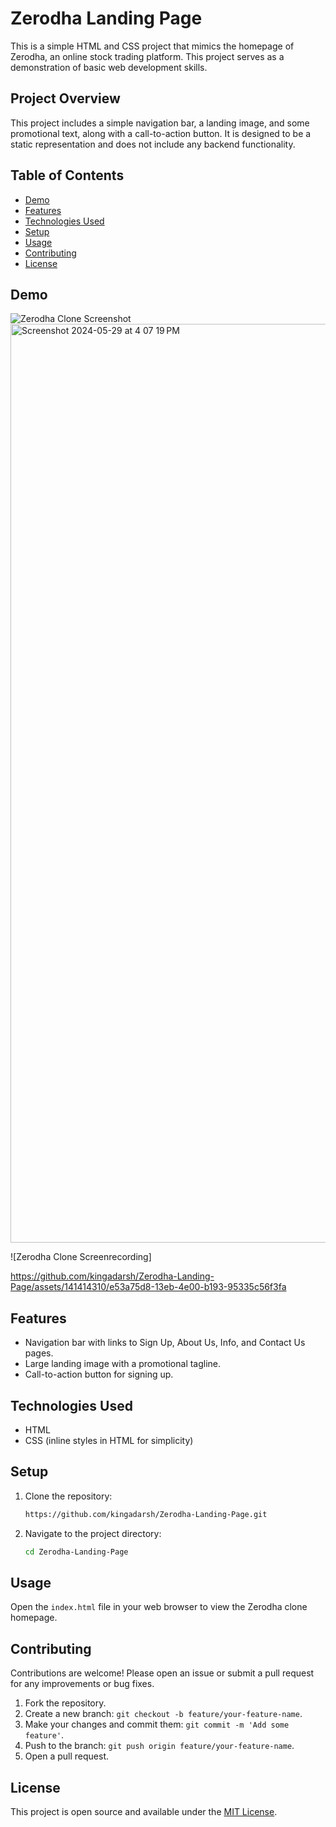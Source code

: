 # Zerodha Landing Page

This is a simple HTML and CSS project that mimics the homepage of Zerodha, an online stock trading platform. This project serves as a demonstration of basic web development skills.

## Project Overview

This project includes a simple navigation bar, a landing image, and some promotional text, along with a call-to-action button. It is designed to be a static representation and does not include any backend functionality.

## Table of Contents

- [Demo](#demo)
- [Features](#features)
- [Technologies Used](#technologies-used)
- [Setup](#setup)
- [Usage](#usage)
- [Contributing](#contributing)
- [License](#license)

## Demo

![Zerodha Clone Screenshot](./landing.png)
<img width="1470" alt="Screenshot 2024-05-29 at 4 07 19 PM" src="https://github.com/kingadarsh/Zerodha-Landing-Page/assets/141414310/9f12ad6c-b029-4bbe-b242-3d2a6a3e3eea">

![Zerodha Clone Screenrecording]

https://github.com/kingadarsh/Zerodha-Landing-Page/assets/141414310/e53a75d8-13eb-4e00-b193-95335c56f3fa


## Features

- Navigation bar with links to Sign Up, About Us, Info, and Contact Us pages.
- Large landing image with a promotional tagline.
- Call-to-action button for signing up.

## Technologies Used

- HTML
- CSS (inline styles in HTML for simplicity)

## Setup

1. Clone the repository:

    ```sh
    https://github.com/kingadarsh/Zerodha-Landing-Page.git
    ```

2. Navigate to the project directory:

    ```sh
    cd Zerodha-Landing-Page
    ```

## Usage

Open the `index.html` file in your web browser to view the Zerodha clone homepage.

## Contributing

Contributions are welcome! Please open an issue or submit a pull request for any improvements or bug fixes.

1. Fork the repository.
2. Create a new branch: `git checkout -b feature/your-feature-name`.
3. Make your changes and commit them: `git commit -m 'Add some feature'`.
4. Push to the branch: `git push origin feature/your-feature-name`.
5. Open a pull request.

## License

This project is open source and available under the [MIT License](LICENSE).
